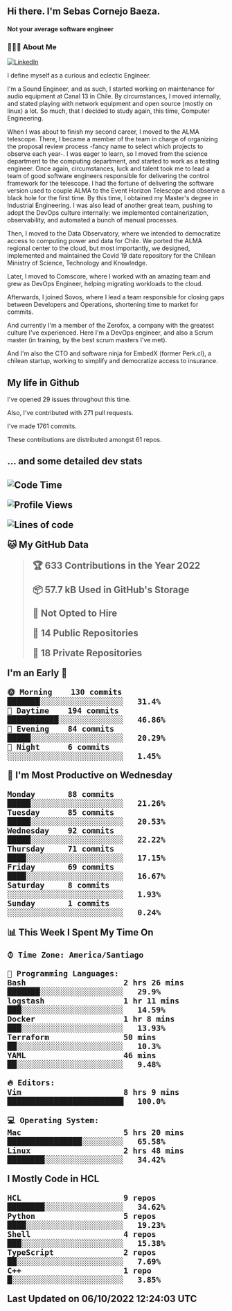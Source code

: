 <h2> Hi there.  I'm Sebas Cornejo Baeza.</h2>
<h4> Not your average software engineer</h4>
<h3> 👨🏻‍💻 About Me </h3>
<a href="http://linkedin.com/in/sebastian-cornejo-baeza/"><img alt="LinkedIn" src="https://img.shields.io/badge/Sebas%20Cornejo%20-informational?style=appveyor&logo=linkedin"></a>


I define myself as a curious and eclectic Engineer.

I'm a Sound Engineer, and as such, I started working on maintenance for audio equipment at Canal 13 in Chile.
By circumstances, I moved internally, and stated playing with network equipment and open source (mostly on linux) 
a lot. So much, that I decided to study again, this time, Computer Engineering.

When I was about to finish my second career, I moved to the ALMA telescope. There, I became a member of the team
in charge of organizing the proposal review process -fancy name to select which projects to observe each year-. 
I was eager to learn, so I moved from the science department to the computing department, and started to work as 
a testing engineer. Once again, circumstances, luck and talent took me to lead a team of good software engineers 
responsible for delivering the control framework for the telescope. I had the fortune of delivering the software
version used to couple ALMA to the Event Horizon Telescope and observe a black hole for the first time.
By this time, I obtained my Master's degree in Industrial Engineering.
I was also lead of another great team, pushing to adopt the DevOps culture internally: we implemented containerization, observability, and automated a bunch of manual processes.

Then, I moved to the Data Observatory, where we intended to democratize access to computing power
and data for Chile. We ported the ALMA regional center to the cloud, but most importantly, we designed, implemented
and maintained the Covid 19 date repository for the Chilean Ministry of Science, Technology and Knowledge.

Later, I moved to Comscore, where I worked with an amazing team and grew as DevOps Engineer, helping migrating workloads to the cloud.

Afterwards, I joined Sovos, where I lead a team responsible for closing gaps between Developers and Operations, shortening time to market for commits.

And currently I'm a member of the Zerofox, a company with the greatest culture I've experienced. Here I'm a DevOps
engineer, and also a Scrum master (in training, by the best scrum masters I've met).
 
And I'm also the CTO and software ninja for EmbedX (former Perk.cl), a chilean startup, working to simplify and democratize access to insurance.

<h2> My life in Github </h2>

I've opened 29 issues throughout this time.

Also, I've contributed with 271 pull requests.

I've made 1761 commits.

These contributions are distributed amongst 61 repos.

<h2>... and some detailed dev stats<h2>

<!--START_SECTION:waka-->
![Code Time](http://img.shields.io/badge/Code%20Time-153%20hrs%2035%20mins-blue)

![Profile Views](http://img.shields.io/badge/Profile%20Views-3-blue)

![Lines of code](https://img.shields.io/badge/From%20Hello%20World%20I%27ve%20Written-542%20Thousand%20lines%20of%20code-blue)

**🐱 My GitHub Data** 

> 🏆 633 Contributions in the Year 2022
 > 
> 📦 57.7 kB Used in GitHub's Storage 
 > 
> 🚫 Not Opted to Hire
 > 
> 📜 14 Public Repositories 
 > 
> 🔑 18 Private Repositories  
 > 
**I'm an Early 🐤** 

```text
🌞 Morning    130 commits    ███████░░░░░░░░░░░░░░░░░░   31.4% 
🌆 Daytime    194 commits    ███████████░░░░░░░░░░░░░░   46.86% 
🌃 Evening    84 commits     █████░░░░░░░░░░░░░░░░░░░░   20.29% 
🌙 Night      6 commits      ░░░░░░░░░░░░░░░░░░░░░░░░░   1.45%

```
📅 **I'm Most Productive on Wednesday** 

```text
Monday       88 commits     █████░░░░░░░░░░░░░░░░░░░░   21.26% 
Tuesday      85 commits     █████░░░░░░░░░░░░░░░░░░░░   20.53% 
Wednesday    92 commits     █████░░░░░░░░░░░░░░░░░░░░   22.22% 
Thursday     71 commits     ████░░░░░░░░░░░░░░░░░░░░░   17.15% 
Friday       69 commits     ████░░░░░░░░░░░░░░░░░░░░░   16.67% 
Saturday     8 commits      ░░░░░░░░░░░░░░░░░░░░░░░░░   1.93% 
Sunday       1 commits      ░░░░░░░░░░░░░░░░░░░░░░░░░   0.24%

```


📊 **This Week I Spent My Time On** 

```text
⌚︎ Time Zone: America/Santiago

💬 Programming Languages: 
Bash                     2 hrs 26 mins       ███████░░░░░░░░░░░░░░░░░░   29.9% 
logstash                 1 hr 11 mins        ███░░░░░░░░░░░░░░░░░░░░░░   14.59% 
Docker                   1 hr 8 mins         ███░░░░░░░░░░░░░░░░░░░░░░   13.93% 
Terraform                50 mins             ██░░░░░░░░░░░░░░░░░░░░░░░   10.3% 
YAML                     46 mins             ██░░░░░░░░░░░░░░░░░░░░░░░   9.48%

🔥 Editors: 
Vim                      8 hrs 9 mins        █████████████████████████   100.0%

💻 Operating System: 
Mac                      5 hrs 20 mins       ████████████████░░░░░░░░░   65.58% 
Linux                    2 hrs 48 mins       ████████░░░░░░░░░░░░░░░░░   34.42%

```

**I Mostly Code in HCL** 

```text
HCL                      9 repos             ████████░░░░░░░░░░░░░░░░░   34.62% 
Python                   5 repos             ████░░░░░░░░░░░░░░░░░░░░░   19.23% 
Shell                    4 repos             ███░░░░░░░░░░░░░░░░░░░░░░   15.38% 
TypeScript               2 repos             ██░░░░░░░░░░░░░░░░░░░░░░░   7.69% 
C++                      1 repo              █░░░░░░░░░░░░░░░░░░░░░░░░   3.85%

```



 Last Updated on 06/10/2022 12:24:03 UTC
<!--END_SECTION:waka-->
